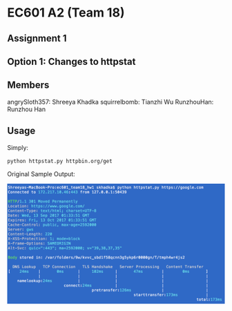 # EC601 A2 (Team 18)

## Assignment 1

## Option 1: Changes to httpstat

## Members
angrySloth357: Shreeya Khadka
squirrelbomb: Tianzhi Wu
RunzhouHan: Runzhou Han

## Usage

Simply:

```bash
python httpstat.py httpbin.org/get
```

Original Sample Output:

![screenshot](day0.png)


